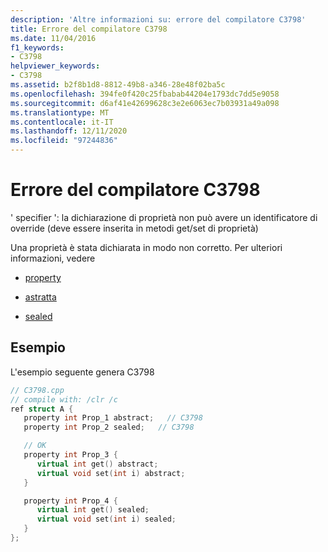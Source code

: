 ```yaml
---
description: 'Altre informazioni su: errore del compilatore C3798'
title: Errore del compilatore C3798
ms.date: 11/04/2016
f1_keywords:
- C3798
helpviewer_keywords:
- C3798
ms.assetid: b2f8b1d8-8812-49b8-a346-28e48f02ba5c
ms.openlocfilehash: 394fe0f420c25fbabab44204e1793dc7dd5e9058
ms.sourcegitcommit: d6af41e42699628c3e2e6063ec7b03931a49a098
ms.translationtype: MT
ms.contentlocale: it-IT
ms.lasthandoff: 12/11/2020
ms.locfileid: "97244836"
---
```

# <a name="compiler-error-c3798"></a>Errore del compilatore C3798

' specifier ': la dichiarazione di proprietà non può avere un identificatore di override (deve essere inserita in metodi get/set di proprietà)

Una proprietà è stata dichiarata in modo non corretto. Per ulteriori informazioni, vedere

- [property](../../extensions/property-cpp-component-extensions.md)

- [astratta](../../extensions/abstract-cpp-component-extensions.md)

- [sealed](../../extensions/sealed-cpp-component-extensions.md)

## <a name="example"></a>Esempio

L'esempio seguente genera C3798

```cpp
// C3798.cpp
// compile with: /clr /c
ref struct A {
   property int Prop_1 abstract;   // C3798
   property int Prop_2 sealed;   // C3798

   // OK
   property int Prop_3 {
      virtual int get() abstract;
      virtual void set(int i) abstract;
   }

   property int Prop_4 {
      virtual int get() sealed;
      virtual void set(int i) sealed;
   }
};
```
